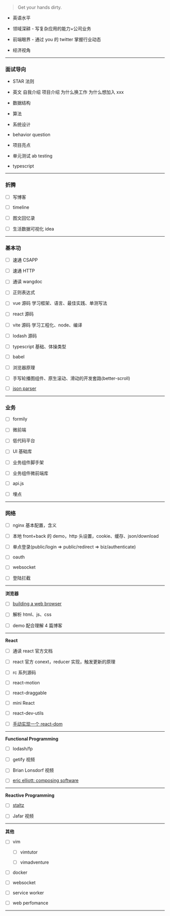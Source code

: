 > Get your hands dirty.

- 英语水平

- 领域深耕 - 写复杂应用的能力+公司业务

- 前端眼界 - 通过 you 的 twitter 掌握行业动态

- 经济视角

---

### 面试导向

- STAR 法则

- 英文 自我介绍 项目介绍 为什么换工作 为什么想加入 xxx

- 数据结构

- 算法

- 系统设计

- behavior question

- 项目亮点

- 单元测试 ab testing

- typescript

---

### 折腾

- [ ] 写博客

- [ ] timeline

- [ ] 图文回忆录

- [ ] 生活数据可视化 idea

---

### 基本功

- [ ] 速通 CSAPP

- [ ] 速通 HTTP

- [ ] 通读 wangdoc

- [ ] 正则表达式

- [ ] vue 源码 学习框架、语言、最佳实践、单测写法

- [ ] react 源码

- [ ] vite 源码 学习工程化、node、编译

- [ ] lodash 源码

- [ ] typescript 基础、体操类型

- [ ] babel

- [ ] 浏览器原理

- [ ] 手写轮播图组件、原生滚动、滑动的开发套路(better-scroll)

- [ ] [json parser](https://github.com/ascoders/weekly/blob/master/%E5%89%8D%E6%B2%BF%E6%8A%80%E6%9C%AF/139.%E7%B2%BE%E8%AF%BB%E3%80%8A%E6%89%8B%E5%86%99%20JSON%20Parser%E3%80%8B.md)

---

### 业务

- [ ] formily

- [ ] 微前端

- [ ] 低代码平台

- [ ] UI 基础库

- [ ] 业务组件脚手架

- [ ] 业务组件微前端库

- [ ] api.js

- [ ] 埋点

---

### 网络

- [ ] nginx 基本配置，含义

- [ ] 本地 front+back 的 demo，http 头设置，cookie、缓存、json/download

- [ ] 单点登录(public/login => public/redirect => biz/authenticate)

- [ ] oauth

- [ ] websocket

- [ ] 登陆拦截

---

**浏览器**

- [ ] [building a web browser](https://www.udacity.com/course/programming-languages--cs262)

- [ ] 解析 html、js、css

- [ ] demo 配合理解 4 篇博客

---

**React**

- [ ] 通读 react 官方文档

- [ ] react 官方 conext，reducer 实现，触发更新的原理

- [ ] rc 系列源码

- [ ] react-motion

- [ ] react-draggable

- [ ] mini React

- [ ] react-dev-utils

- [ ] [手动实现一个 react-dom](https://www.zhihu.com/question/29380608/answer/2006336708)

---

**Functional Programming**

- [ ] lodash/fp

- [ ] getify 视频

- [ ] Brian Lonsdorf 视频

- [ ] [eric elliott: composing software](https://medium.com/javascript-scene/composing-software-the-book-f31c77fc3ddc)

---

**Reactive Programming**

- [ ] [staltz](https://gist.github.com/staltz/868e7e9bc2a7b8c1f754)

- [ ] Jafar 视频

---

**其他**

- [ ] vim

  - [ ] vimtutor

  - [ ] vimadventure

- [ ] docker

- [ ] websocket

- [ ] service worker

- [ ] web perfomance

---
